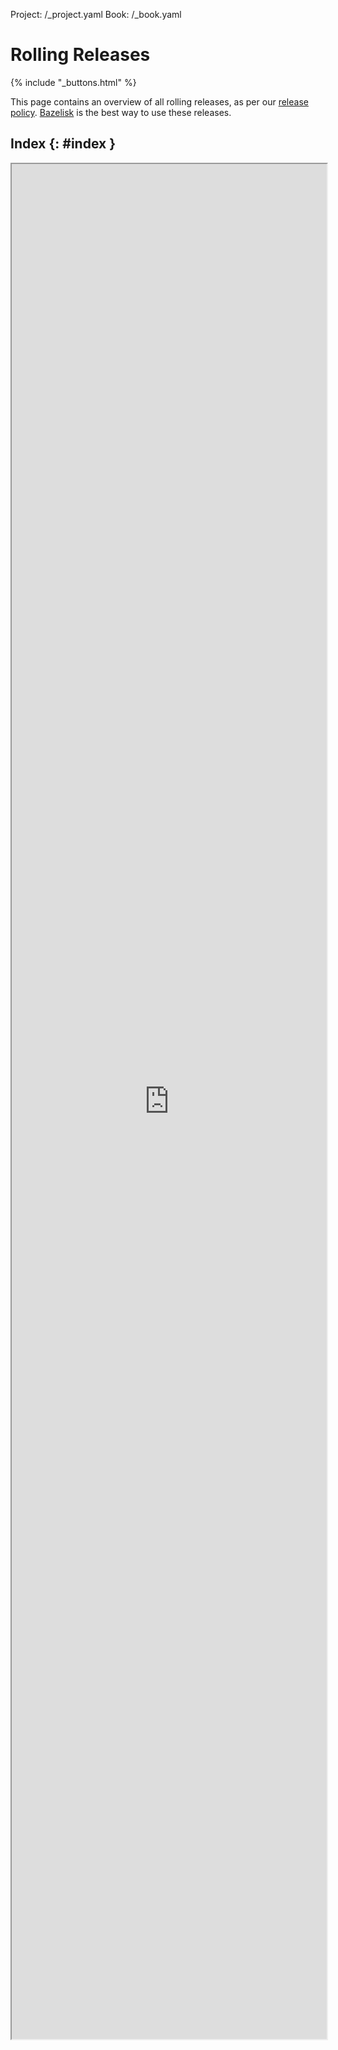 Project: /_project.yaml
Book: /_book.yaml

# Rolling Releases

{% include "_buttons.html" %}

This page contains an overview of all rolling releases, as per our
[release policy](https://bazel.build/release#rolling-releases).
[Bazelisk](https://github.com/bazelbuild/bazelisk) is the best way to use
these releases.

## Index {: #index }

<iframe src="https://releases.bazel.build/rolling.html" style="height: 3000px; width: 100%" />

